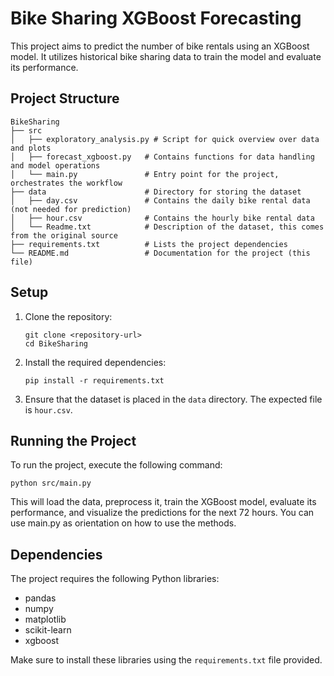 # Bike Sharing XGBoost Forecasting

This project aims to predict the number of bike rentals using an XGBoost model. It utilizes historical bike sharing data to train the model and evaluate its performance.

## Project Structure

```
BikeSharing
├── src
│   ├── exploratory_analysis.py # Script for quick overview over data and plots 
│   ├── forecast_xgboost.py   # Contains functions for data handling and model operations
│   └── main.py               # Entry point for the project, orchestrates the workflow
├── data                      # Directory for storing the dataset
│   ├── day.csv               # Contains the daily bike rental data (not needed for prediction)
│   ├── hour.csv              # Contains the hourly bike rental data
│   └── Readme.txt            # Description of the dataset, this comes from the original source
├── requirements.txt          # Lists the project dependencies
└── README.md                 # Documentation for the project (this file)
```

## Setup

1. Clone the repository:
   ```
   git clone <repository-url>
   cd BikeSharing
   ```

2. Install the required dependencies:
   ```
   pip install -r requirements.txt
   ```

3. Ensure that the dataset is placed in the `data` directory. The expected file is `hour.csv`.

## Running the Project

To run the project, execute the following command:
```
python src/main.py
```

This will load the data, preprocess it, train the XGBoost model, evaluate its performance, and visualize the predictions for the next 72 hours. You can use main.py as orientation on how to use
the methods.

## Dependencies

The project requires the following Python libraries:
- pandas
- numpy
- matplotlib
- scikit-learn
- xgboost

Make sure to install these libraries using the `requirements.txt` file provided.